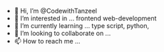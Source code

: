 - 👋 Hi, I’m @CodewithTanzeel
- 👀 I’m interested in ... frontend web-development
- 🌱 I’m currently learning ... type script, python,
- 💞️ I’m looking to collaborate on ...
- 📫 How to reach me ...

<!---
CodewithTanzeel/CodewithTanzeel is a ✨ special ✨ repository because its `README.md` (this file) appears on your GitHub profile.
You can click the Preview link to take a look at your changes.
--->

